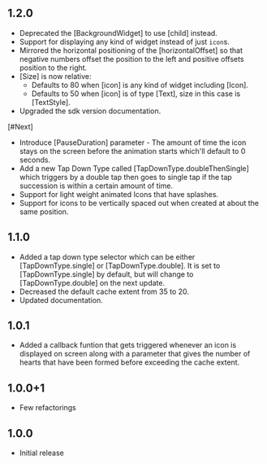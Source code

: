 ## 1.2.0

* Deprecated the [BackgroundWidget] to use [child] instead.
* Support for displaying any kind of widget instead of just `icon`s. 
* Mirrored the horizontal positioning of the [horizontalOffset] so that negative numbers offset the position to the left and positive offsets position to the right.
* [Size] is now relative:
  * Defaults to 80 when [icon] is any kind of widget including [Icon].
  * Defaults to 50 when [icon] is of type [Text], size in this case is [TextStyle].
* Upgraded the sdk version documentation.

[#Next]

* Introduce [PauseDuration] parameter - The amount of time the icon stays on the screen before the animation starts which'll default to 0 seconds.
* Add a new Tap Down Type called [TapDownType.doubleThenSingle] which triggers by a double tap then goes to single tap if the tap succession is within a certain amount of time.
* Support for light weight animated Icons that have splashes.
* Support for icons to be vertically spaced out when created at about the same position.

## 1.1.0

* Added a tap down type selector which can be either [TapDownType.single] or [TapDownType.double].
It is set to [TapDownType.single] by default, but will change to [TapDownType.double] on the next update.
* Decreased the default cache extent from 35 to 20.
* Updated documentation.

## 1.0.1

* Added a callback funtion that gets triggered whenever an icon is displayed on screen along with a parameter that gives the number of hearts that have been formed before exceeding the cache extent.

## 1.0.0+1

* Few refactorings

## 1.0.0

* Initial release
